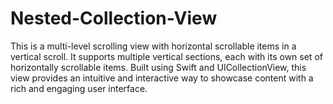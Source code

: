# Nested-Collection-View
This is a multi-level scrolling view with horizontal scrollable items in a vertical scroll. It supports multiple vertical sections, each with its own set of horizontally scrollable items. Built using Swift and UICollectionView, this view provides an intuitive and interactive way to showcase content with a rich and engaging user interface.
